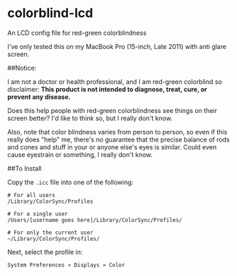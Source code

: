 # colorblind-lcd
An LCD config file for red-green colorblindness 

I've only tested this on my MacBook Pro (15-inch, Late 2011) with anti glare screen.

##Notice:

I am not a doctor or health professional, and I am red-green colorblind so disclaimer:
**This product is not intended to diagnose, treat, cure, or prevent any disease.**

Does this help people with red-green colorblindness see things on their screen better?
I'd like to think so, but I really don't know.

Also, note that color blindness varies from person to person, so even if this really 
does "help" me, there's no guarantee that the precise balance of rods and cones and 
stuff in your or anyone else's eyes is similar. Could even cause eyestrain or something, 
I really don't know.

##To Install

Copy the `.icc` file into one of the following:
```
# For all users
/Library/ColorSync/Profiles

# For a single user
/Users/[username goes here]/Library/ColorSync/Profiles/

# For only the current user
~/Library/ColorSync/Profiles/
```

Next, select the profile in:
```
System Preferences » Displays » Color
```
